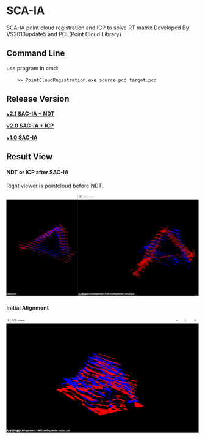 SCA-IA
===
SCA-IA point cloud registration and ICP to solve RT matrix
Developed By VS2013update5 and PCL(Point Cloud Library)

Command Line
---

use program in cmd:

```
    >> PointCloudRegistration.exe source.pcd target.pcd
```

Release Version
---

[__v2.1 SAC-IA + NDT__](https://github.com/P-Chao/SAC-IA/releases/tag/v2.1)

[__v2.0 SAC-IA + ICP__](https://github.com/P-Chao/SAC-IA/releases/tag/v2.0)

[__v1.0 SAC-IA__](https://github.com/P-Chao/SAC-IA/releases/tag/v1.0)

Result View
---

#### NDT or ICP after SAC-IA ####

Right viewer is pointcloud before NDT.

![](img/sac-ndt.jpg)

#### Initial Alignment ####

![](img/output.jpg)